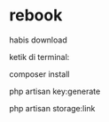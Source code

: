 # rebook
habis download

ketik di terminal:

composer install

php artisan key:generate

php artisan storage:link

